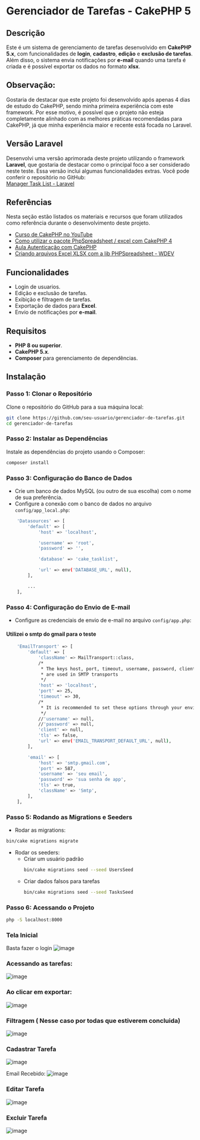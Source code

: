 # Gerenciador de Tarefas - CakePHP 5

## Descrição

Este é um sistema de gerenciamento de tarefas desenvolvido em **CakePHP 5.x**, com funcionalidades de **login**, **cadastro**, **edição** e **exclusão de tarefas**. Além disso, o sistema envia notificações por **e-mail** quando uma tarefa é criada e é possível exportar os dados no formato **xlsx**.

## Observação:
Gostaria de destacar que este projeto foi desenvolvido após apenas 4 dias de estudo do CakePHP, sendo minha primeira experiência com este framework. Por esse motivo, é possível que o projeto não esteja completamente alinhado com as melhores práticas recomendadas para CakePHP, já que minha experiência maior e recente está focada no Laravel.

## Versão Laravel  

Desenvolvi uma versão aprimorada deste projeto utilizando o framework **Laravel**, que gostaria de destacar como o principal foco a ser considerado neste teste. Essa versão inclui algumas funcionalidades extras. Você pode conferir o repositório no GitHub:  
[Manager Task List - Laravel](https://github.com/calesj/manager-task-list-laravel)

## Referências  

Nesta seção estão listados os materiais e recursos que foram utilizados como referência durante o desenvolvimento deste projeto.

- [Curso de CakePHP no YouTube](https://www.youtube.com/watch?v=1F3DffI3eHs&list=PLyugqHiq-SKf8m05vApCcvpJQ-uPBDxbN)
- [Como utilizar o pacote PhpSpreadsheet / excel com CakePHP 4](https://sab-exp.medium.com/how-to-use-phpspreadsheet-with-cakephp-4-71c0a65cc698)
- [Aula Autenticação com CakePHP](https://www.youtube.com/watch?v=xtiK-dlDOTA)
- [Criando arquivos Excel XLSX com a lib PHPSpreadsheet - WDEV](https://www.youtube.com/watch?v=H9nWjmRcrIQ)


## Funcionalidades

- Login de usuarios.
- Edição e exclusão de tarefas.
- Exibição e filtragem de tarefas.
- Exportação de dados para **Excel**.
- Envio de notificações por **e-mail**.

## Requisitos

- **PHP 8 ou superior**.
- **CakePHP 5.x**.
- **Composer** para gerenciamento de dependências.

## Instalação

### Passo 1: Clonar o Repositório

Clone o repositório do GitHub para a sua máquina local:

```bash
git clone https://github.com/seu-usuario/gerenciador-de-tarefas.git
cd gerenciador-de-tarefas
```

### Passo 2: Instalar as Dependências

Instale as dependências do projeto usando o Composer:

```bash
composer install
```

### Passo 3: Configuração do Banco de Dados

- Crie um banco de dados MySQL (ou outro de sua escolha) com o nome de sua preferência.
- Configure a conexão com o banco de dados no arquivo ``` config/app_local.php ```:

```bash
    'Datasources' => [
        'default' => [
            'host' => 'localhost',

            'username' => 'root',
            'password' => '',

            'database' => 'cake_tasklist',

            'url' => env('DATABASE_URL', null),
        ],

        ...
    ],
```

### Passo 4: Configuração do Envio de E-mail

- Configure as credenciais de envio de e-mail no arquivo  ``` config/app.php ```:
#### Utilizei o smtp do gmail para o teste

```bash
    'EmailTransport' => [
        'default' => [
            'className' => MailTransport::class,
            /*
             * The keys host, port, timeout, username, password, client and tls
             * are used in SMTP transports
             */
            'host' => 'localhost',
            'port' => 25,
            'timeout' => 30,
            /*
             * It is recommended to set these options through your environment or app_local.php
             */
            //'username' => null,
            //'password' => null,
            'client' => null,
            'tls' => false,
            'url' => env('EMAIL_TRANSPORT_DEFAULT_URL', null),
        ],

        'email' => [
            'host' => 'smtp.gmail.com',
            'port' => 587,
            'username' => 'seu email',
            'password' => 'sua senha de app',
            'tls' => true,
            'className' => 'Smtp',
        ],
    ],
```


### Passo 5: Rodando as Migrations e Seeders
- Rodar as migrations:
```bash
bin/cake migrations migrate
```

- Rodar os seeders:
  - Criar um usuário padrão
    ```bash
    bin/cake migrations seed --seed UsersSeed
    ```
  - Criar dados falsos para tarefas
    ```bash
    bin/cake migrations seed --seed TasksSeed
    ```


### Passo 6: Acessando o Projeto

```bash
php -S localhost:8000
```

### Tela Inicial
Basta fazer o login
![image](https://github.com/user-attachments/assets/df53e430-f74c-42c4-b641-3ee6ddac02bb)

### Acessando as tarefas:

![image](https://github.com/user-attachments/assets/bba19053-d96e-4837-9a75-ccafdd347a2f)

### Ao clicar em exportar:

![image](https://github.com/user-attachments/assets/5d9d15ea-565d-4235-a806-73723796880c)

### Filtragem ( Nesse caso por todas que estiverem concluida)

![image](https://github.com/user-attachments/assets/9a91686c-e4c2-4930-a70f-e7eddafd80d6)

### Cadastrar Tarefa
![image](https://github.com/user-attachments/assets/19a5e09c-7a9b-43e9-982d-cc862105f4a0)

Email Recebido:
![image](https://github.com/user-attachments/assets/ced58318-597f-41f1-9eb1-7dbf1681cb15)


### Editar Tarefa
![image](https://github.com/user-attachments/assets/cceea426-4f4c-4d38-8042-4db5a7248d9b)

### Excluir Tarefa
![image](https://github.com/user-attachments/assets/996c52e7-21f6-45ea-8a32-734a720b2587)






